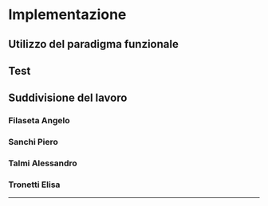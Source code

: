 # Implementazione

## Utilizzo del paradigma funzionale

## Test

## Suddivisione del lavoro
<!-- NOTA: per ogni studente, una sotto-sezione descrittiva di cosa fatto/co-fatto e con chi, e descrizione di aspetti implementativi importanti non già presenti nel design)-->
### Filaseta Angelo
<!-- Lista di componenti -->
### Sanchi Piero
<!-- Lista di componenti -->
### Talmi Alessandro
<!-- Lista di componenti -->
### Tronetti Elisa
<!-- Lista di componenti -->

---
